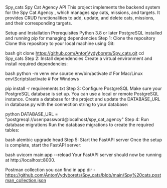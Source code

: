 Spy_cats
Spy Cat Agency API This project implements the backend system for the Spy Cat Agency , which manages spy cats, missions, and targets. It provides CRUD functionalities to add, update, and delete cats, missions, and their corresponding targets.

Setup and Installation Prerequisites Python 3.8 or later PostgreSQL installed and running pip for managing dependencies Step 1: Clone the repository Clone this repository to your local machine using Git:

bash git clone https://github.com/AntonVydyborets/Spy_cats.git cd Spy_cats Step 2: Install dependencies Create a virtual environment and install required dependencies:

bash python -m venv env source env/bin/activate # For Mac/Linux env\Scripts\activate # For Windows

pip install -r requirements.txt Step 3: Configure PostgreSQL Make sure your PostgreSQL database is set up. You can use a local or remote PostgreSQL instance. Create a database for the project and update the DATABASE_URL in database.py with the connection string to your database:

python DATABASE_URL = "postgresql://user:password@localhost/spy_cat_agency" Step 4: Run database migrations Run the database migrations to create the required tables:

bash alembic upgrade head Step 5: Start the FastAPI server Once the setup is complete, start the FastAPI server:

bash uvicorn main:app --reload Your FastAPI server should now be running at http://localhost:8000.

Postman collection you can find in app dir - https://github.com/AntonVydyborets/Spy_cats/blob/main/Spy%20cats.postman_collection.json